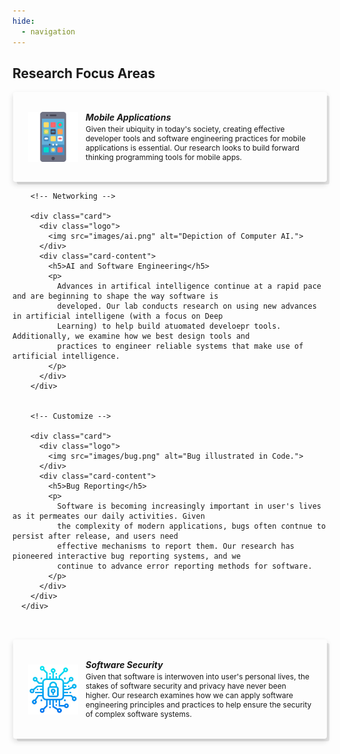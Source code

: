```yaml
---
hide:
  - navigation   
---
```


<style>

  .responsive-grid {
    display: grid;
    width: 100%;
    grid-template-columns: repeat(1, 1fr);
    gap: 2rem;
  }

  @media screen and (min-width: 64rem) {
    .responsive-grid {
      grid-template-columns: repeat(3, 1fr);
    }
  }

  .card-wrapper {
    text-decoration: none;
    transition: none;
    background: none;
    padding: 0;
  }

  .card {
    position: relative;
    padding: 1.5rem;
    display: flex;
    flex-direction: row;
    -moz-box-align: center;
    align-items: center;
    height: 100%;
    -moz-box-pack: start;
    justify-content: flex-start;
    box-shadow: rgba(0, 0, 0, 0.09) 0.3125rem 0.3125rem 0px -0.0625rem, rgba(0, 0, 0, 0.15) 0px 0.25rem 0.5rem 0px;
    transition: all 0.6s cubic-bezier(0.165, 0.84, 0.44, 1) 0s;
  }

  .card:hover {
    box-shadow: rgba(0, 0, 0, 0.2) 0.3125rem 0.3125rem 0px -0.0625rem, rgba(0, 0, 0, 0.26) 0px 0.25rem 0.5rem 0px;
  }

  @media screen and (min-width: 75rem) {
    .card {
      padding: 2rem 2.5rem;
      margin: 0px 1px;
      border-radius: 4px;
    }
  }

  @media screen and (min-width: 36rem) {
    .card {
      padding: 1rem 1.5rem;
      margin: 0px 1px;
      border-radius: 4px;

    }
  }

  .card .logo {
    margin-right: 0.75rem;
    width: 80px;
    height: 80px;
  }

  .card .card-content {
    display: flex;
    flex: 1 1 0%;
    flex-direction: column;
    width: 100%;
  }

  .card .card-content h5 {
    margin: 0;
  }

  .card .card-content p {
    margin-top: 0.25em;
    margin-bottom: 0;
    font-size: 12px;
  }

  .card .card-content code {
    background: rgba(0, 0, 0, 0.05) none repeat scroll 0% 0%;
    padding: 2px 6px;
    border-radius: 4px;
  }


  .component-wrapper span.em {
    color: rgb(61, 61, 61);
  }

  .component-wrapper a {
    transition: color 125ms;
    padding: 2px 6px;
    margin: 0px 1px;
    border-radius: 4px;
    display: inline;
    cursor: pointer;
  }

  .component-wrapper a:hover {
    color: var(--md-typeset-a-color);
    background: var(--md-accent-fg-color--transparent);
  }
</style>

<h2>Research Focus Areas</h2>

<div class="responsive-grid">
	<div class="card">
		<div class="logo">
			<img src="images/smartphone.png" alt="Illustration of a modern smartphone.">
       </div>
       <div class="card-content">
       	<h5>Mobile Applications</h5>
          <p>Given their ubiquity in today's society, creating effective developer tools and software engineering practices for mobile applications is essential. Our research looks to build forward thinking programming tools for mobile apps.</p>
          </div>
        </div>

        <!-- Networking -->

        <div class="card">
          <div class="logo">
            <img src="images/ai.png" alt="Depiction of Computer AI.">
          </div>
          <div class="card-content">
            <h5>AI and Software Engineering</h5>
            <p>
              Advances in artifical intelligence continue at a rapid pace and are beginning to shape the way software is
              developed. Our lab conducts research on using new advances in artificial intelligene (with a focus on Deep
              Learning) to help build atuomated develoepr tools. Additionally, we examine how we best design tools and
              practices to engineer reliable systems that make use of artificial intelligence.
            </p>
          </div>
        </div>


        <!-- Customize -->

        <div class="card">
          <div class="logo">
            <img src="images/bug.png" alt="Bug illustrated in Code.">
          </div>
          <div class="card-content">
            <h5>Bug Reporting</h5>
            <p>
              Software is becoming increasingly important in user's lives as it permeates our daily activities. Given
              the complexity of modern applications, bugs often contnue to persist after release, and users need
              effective mechanisms to report them. Our research has pioneered interactive bug reporting systems, and we
              continue to advance error reporting methods for software.
            </p>
          </div>
        </div>
      </div>


  <div class="responsive-grid">
        <div class="card">
          <div class="logo">
            <img src="images/security.png" alt="Depiction of a Lock denoting computer security.">
          </div>
          <div class="card-content">
            <h5>Software Security</h5>
            <p>
              Given that software is interwoven into user's personal lives, the stakes of software security and privacy
              have never been higher. Our research examines how we can apply software engineering principles and
              practices to help ensure the security of complex software systems.
            </p>
          </div>
        </div>
      </div>